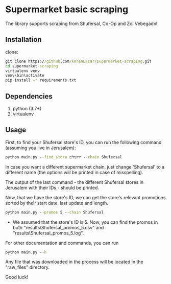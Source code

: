 # Supermarket basic scraping
The library supports scraping from Shufersal, Co-Op and Zol Vebegadol.

## Installation
clone:
```cmd script
git clone https://github.com/korenLazar/supermarket-scraping.git
cd supermarket-scraping
virtualenv venv
venv\bin\activate
pip install -r requirements.txt
```

## Dependencies

1. python (3.7+)
2. virtualenv

## Usage
First, to find your Shufersal store's ID, you can run the following command (assuming you live in Jerusalem):
```cmd script
python main.py --find_store ירושלים --chain Shufersal
```
In case you want a different supermarket chain, just change 'Shufersal' to a different name (the options will be
 printed in case of misspelling).

The output of the last command - the different Shufersal stores in Jerusalem with their IDs - should be printed.

Now, that we have the store's ID, we can get the store's relevant promotions sorted by their start date, last update and length.
```cmd script
python main.py --promos 5 --chain Shufersal
```
* We assumed that the store's ID is 5.
Now, you can find the promos in both "results\Shufersal_promos_5.csv" and "results\Shufersal_promos_5.log".

For other documentation and commands, you can run 
```cmd script
python main.py --h
```

Any file that was downloaded in the process will be located in the "raw_files" directory.

Good luck!
